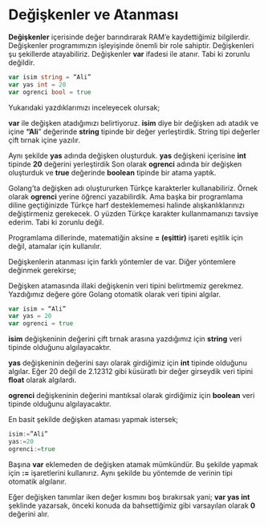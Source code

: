 # Değişkenler ve Atanması

**Değişkenler** içerisinde değer barındırarak RAM’e kaydettiğimiz bilgilerdir. Değişkenler programımızın işleyişinde önemli bir role sahiptir. Değişkenleri şu şekillerde atayabiliriz. Değişkenler **var** ifadesi ile atanır. Tabi ki zorunlu değildir.

```go
var isim string = “Ali”
var yas int = 20
var ogrenci bool = true
```

Yukarıdaki yazdıklarımızı inceleyecek olursak;

**var** ile değişken atadığımızı belirtiyoruz. **isim** diye bir değişken adı atadık ve içine **“Ali**” değerinde **string** tipinde bir değer yerleştirdik. String tipi değerler çift tırnak içine yazılır.

Aynı şekilde **yas** adında değişken oluşturduk. **yas** değişkeni içerisine **int** tipinde **20** değerini yerleştirdik Son olarak **ogrenci** adında bir değişken oluşturduk ve **true** değerinde **boolean** tipinde bir atama yaptık.

Golang’ta değişken adı oluştururken Türkçe karakterler kullanabiliriz. Örnek olarak **ogrenci** yerine öğrenci yazabilirdik. Ama başka bir programlama diline geçtiğinizde Türkçe harf desteklememesi halinde alışkanlıklarınızı değiştirmeniz gerekecek. O yüzden Türkçe karakter kullanmamanızı tavsiye ederim. Tabi ki zorunlu değil.

Programlama dillerinde, matematiğin aksine **= \(eşittir\)** işareti eşitlik için değil, atamalar için kullanılır.

Değişkenlerin atanması için farklı yöntemler de var. Diğer yöntemlere değinmek gerekirse;

Değişken atamasında illaki değişkenin veri tipini belirtmemiz gerekmez. Yazdığımız değere göre Golang otomatik olarak veri tipini algılar.

```go
var isim = “Ali”
var yas = 20
var ogrenci = true
```

**isim** değişkeninin değerini çift tırnak arasına yazdığımız için **string** veri tipinde olduğunu algılayacaktır.

**yas** değişkeninin değerini sayı olarak girdiğimiz için **int** tipinde olduğunu algılar. Eğer 20 değil de 2.12312 gibi küsüratlı bir değer girseydik veri tipini **float** olarak algılardı.

**ogrenci** değişkeninin değerini mantıksal olarak girdiğimiz için **boolean** veri tipinde olduğunu algılayacaktır.

En basit şekilde değişken ataması yapmak istersek;

```go
isim:=”Ali”
yas:=20
ogrenci:=true
```

Başına **var** eklemeden de değişken atamak mümkündür. Bu şekilde yapmak için **:=** işaretlerini kullanırız. Aynı şekilde bu yöntemde de verinin tipi otomatik algılanır.

Eğer değişken tanımlar iken değer kısmını boş bırakırsak yani; **var yas int** şeklinde yazarsak, önceki konuda da bahsettiğimiz gibi varsayılan olarak **0** değerini alır.

